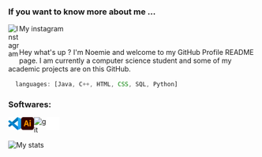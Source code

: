 ### If you want to know more about me ...

<a href="https://www.instagram.com/noemiedjrn/">
  <img align="left" alt="Instagram" width="22px" src="https://raw.githubusercontent.com/hussainweb/hussainweb/main/icons/instagram.png" />
</a> My instagram
<br></br>

Hey what's up ? I'm Noemie and welcome to my GitHub Profile README page. I am currently a computer science student and some of my academic projects are on this GitHub. 

```javascript
  languages: [Java, C++, HTML, CSS, SQL, Python]
```

### Softwares:

<img align="left" alt="Visual Studio Code" width="26px" src="https://raw.githubusercontent.com/github/explore/80688e429a7d4ef2fca1e82350fe8e3517d3494d/topics/visual-studio-code/visual-studio-code.png" />
<a href="https://www.adobe.com/in/products/illustrator.html" target="_blank"> <img align="left" alt="Illustrator" width="26px" src="https://github.com/Aakarsh-B/trying-repos/blob/master/illustrator.png?raw=true"/> </a> 
<a href="https://git-scm.com/" target="_blank"> <img align="left" alt="git" width="26px" src="https://www.vectorlogo.zone/logos/git-scm/git-scm-icon.svg"/> </a>
<img align="left" alt="GitHub" width="26px" src="https://github.com/Aakarsh-B/trying-repos/blob/master/github.svg" />

<br></br>

![My stats](https://github-readme-stats.vercel.app/api?username=noemiedjerian&show_icons=true&theme=radical)
